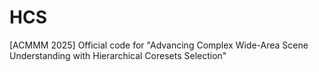 # HCS
[ACMMM 2025] Official code for "Advancing Complex Wide-Area Scene Understanding with Hierarchical Coresets Selection"
